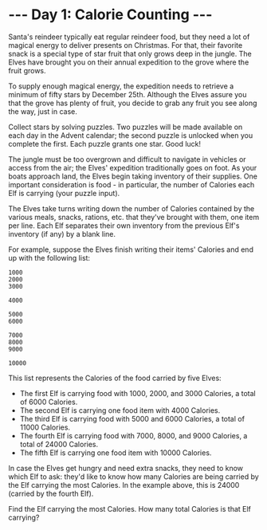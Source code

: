 # --- Day 1: Calorie Counting ---

Santa's reindeer typically eat regular reindeer food, but they need a lot of magical energy to
deliver presents on Christmas. For that, their favorite snack is a special type of star fruit that
only grows deep in the jungle. The Elves have brought you on their annual expedition to the grove
where the fruit grows.

To supply enough magical energy, the expedition needs to retrieve a minimum of fifty stars by
December 25th. Although the Elves assure you that the grove has plenty of fruit, you decide to grab
any fruit you see along the way, just in case.

Collect stars by solving puzzles. Two puzzles will be made available on each day in the Advent
calendar; the second puzzle is unlocked when you complete the first. Each puzzle grants one star.
Good luck!

The jungle must be too overgrown and difficult to navigate in vehicles or access from the air; the
Elves' expedition traditionally goes on foot. As your boats approach land, the Elves begin taking
inventory of their supplies. One important consideration is food - in particular, the number of
Calories each Elf is carrying (your puzzle input).

The Elves take turns writing down the number of Calories contained by the various meals, snacks,
rations, etc. that they've brought with them, one item per line. Each Elf separates their own
inventory from the previous Elf's inventory (if any) by a blank line.

For example, suppose the Elves finish writing their items' Calories and end up with the following
list:

```
1000
2000
3000

4000

5000
6000

7000
8000
9000

10000
```

This list represents the Calories of the food carried by five Elves:

- The first Elf is carrying food with 1000, 2000, and 3000 Calories, a total of 6000 Calories.
- The second Elf is carrying one food item with 4000 Calories.
- The third Elf is carrying food with 5000 and 6000 Calories, a total of 11000 Calories.
- The fourth Elf is carrying food with 7000, 8000, and 9000 Calories, a total of 24000 Calories.
- The fifth Elf is carrying one food item with 10000 Calories.

In case the Elves get hungry and need extra snacks, they need to know which Elf to ask: they'd like
to know how many Calories are being carried by the Elf carrying the most Calories. In the example
above, this is 24000 (carried by the fourth Elf).

Find the Elf carrying the most Calories. How many total Calories is that Elf carrying?
